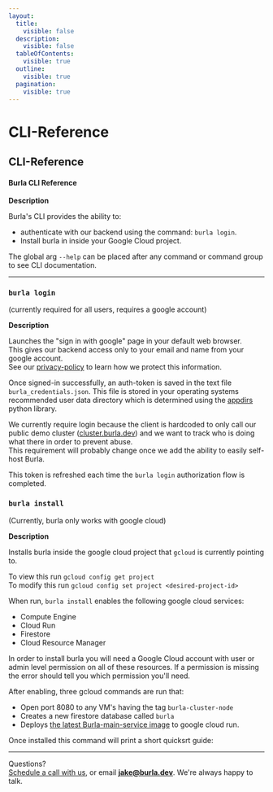 ```yaml
---
layout:
  title:
    visible: false
  description:
    visible: false
  tableOfContents:
    visible: true
  outline:
    visible: true
  pagination:
    visible: true
---
```


# CLI-Reference

## CLI-Reference

#### Burla CLI Reference

**Description**

Burla's CLI provides the ability to:

* authenticate with our backend using the command: `burla login`.
* Install burla in inside your Google Cloud project.

The global arg `--help` can be placed after any command or command group to see CLI documentation.

***

### `burla login`

(currently required for all users, requires a google account)

**Description**

Launches the "sign in with google" page in your default web browser.\
This gives our backend access only to your email and name from your google account.\
See our [privacy-policy](privacy-policy.md) to learn how we protect this information.

Once signed-in successfully, an auth-token is saved in the text file `burla_credentials.json`. This file is stored in your operating systems recommended user data directory which is determined using the [appdirs](https://github.com/ActiveState/appdirs) python library.

We currently require login because the client is hardcoded to only call our public demo cluster ([cluster.burla.dev](https://cluster.burla.dev)) and we want to track who is doing what there in order to prevent abuse.\
This requirement will probably change once we add the ability to easily self-host Burla.

This token is refreshed each time the `burla login` authorization flow is completed.

### `burla install`

(Currently, burla only works with google cloud)

**Description**

Installs burla inside the google cloud project that `gcloud` is currently pointing to.

To view this run `gcloud config get project`\
To modify this run `gcloud config set project <desired-project-id>`

When run, `burla install` enables the following google cloud services:

* Compute Engine
* Cloud Run
* Firestore
* Cloud Resource Manager

In order to install burla you will need a Google Cloud account with user or admin level permission on all of these resources. If a permission is missing the error should tell you which permission you'll need.

After enabling, three gcloud commands are run that:

* Open port 8080 to any VM's having the tag `burla-cluster-node`
* Creates a new firestore database called `burla`
* Deploys [the latest Burla-main-service image](https://hub.docker.com/repository/docker/jakezuliani/burla_main_service/general) to google cloud run.

Once installed this command will print a short quicksrt guide:





***

Questions?\
[Schedule a call with us](https://cal.com/jakez/burla/), or email **jake@burla.dev**. We're always happy to talk.
